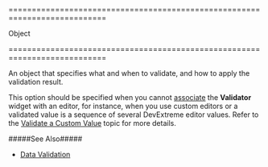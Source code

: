 <!--**
/*-------------------------------------------
    Auto-generated file. Do not modify.
-------------------------------------------

**-->
===========================================================================
<!--type-->Object<!--/type-->
===========================================================================

<!--shortDescription-->
An object that specifies what and when to validate, and how to apply the validation result.
<!--/shortDescription-->

<!--fullDescription-->
This option should be specified when you cannot [associate](/Documentation/Guide/Widgets/Common/UI_Widgets/Data_Validation/#Validate_an_Editor_Value) the **Validator** widget with an editor, for instance, when you use custom editors or a validated value is a sequence of several DevExtreme editor values. Refer to the [Validate a Custom Value](/Documentation/Guide/Widgets/Common/UI_Widgets/Data_Validation/#Validate_a_Custom_Value) topic for more details.

#####See Also#####
- [Data Validation](/Documentation/Guide/Widgets/Common/UI_Widgets/Data_Validation/)

<!--/fullDescription-->
